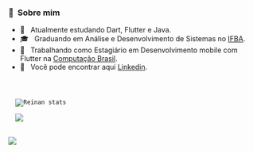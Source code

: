 ### 🐧 &nbsp;Sobre mim 

- 🌱 &nbsp; Atualmente estudando Dart, Flutter e Java.
- 🎓 &nbsp; Graduando em Análise e Desenvolvimento de Sistemas no [IFBA](https://portal.ifba.edu.br/salvador).
- 🧩 &nbsp; Trabalhando como Estagiário em Desenvolvimento mobile com Flutter na [Computação Brasil](http://computacaobrasil.com.br/).
- 🎣 &nbsp; Você pode encontrar aqui [Linkedin](https://www.linkedin.com/in/reinan-santos99).



<code>
 <div display="flex"  justify-content="space-beetwen" >
  <img src="https://github-readme-stats.vercel.app/api?username=reinans&theme=default&show_icons=true" alt="Reinan stats" />

  <img src="https://github-readme-stats.vercel.app/api/top-langs/?username=reinans&hide=html&layout=compact&theme=default" />
</div>
</code>


![](https://komarev.com/ghpvc/?username=ReinanS&color=006bed)


